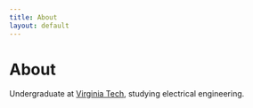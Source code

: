 ```yaml
---
title: About
layout: default
---
```


# About

Undergraduate at [Virginia Tech][1], studying electrical engineering.

[1]: http://vt.edu
